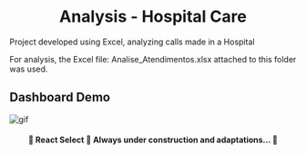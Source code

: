 <h1 align="center">Analysis - Hospital Care</h1>

Project developed using Excel, analyzing calls made in a Hospital

For analysis, the Excel file: Analise_Atendimentos.xlsx attached to this folder was used.

## Dashboard Demo

![gif](https://github.com/LaiseLopes/Excel/blob/master/Controle%20de%20Atendimentos_Hospital/Gif_Controle_de_Atendimentos.gif)

<h4 align="center"> 
	🚧  React Select 🚀 Always under construction and adaptations...  🚧
</h4>
